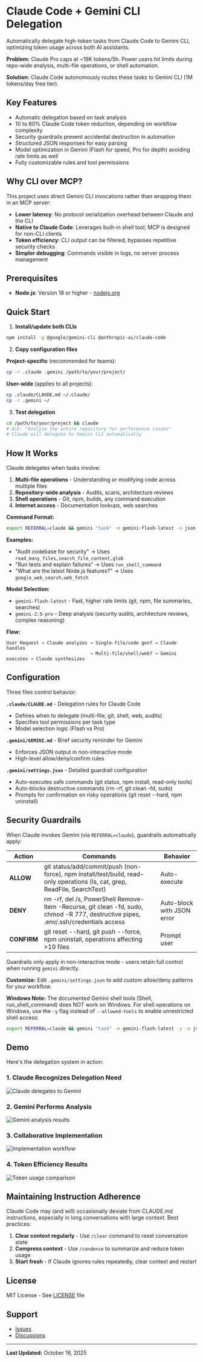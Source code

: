 # Claude Code + Gemini CLI Delegation

Automatically delegate high-token tasks from Claude Code to Gemini CLI, optimizing token usage across both AI assistants.

**Problem:** Claude Pro caps at ~19K tokens/5h. Power users hit limits during repo-wide analysis, multi-file operations, or shell automation.

**Solution:** Claude Code autonomously routes these tasks to Gemini CLI (1M tokens/day free tier).

## Key Features

- Automatic delegation based on task analysis
- 10 to 60% Claude Code token reduction, depending on workflow complexity
- Security guardrails prevent accidental destruction in automation
- Structured JSON responses for easy parsing
- Model optimization in Gemini (Flash for speed, Pro for depth) avoiding rate limits as well
- Fully customizable rules and tool permissions

## Why CLI over MCP?

This project uses direct Gemini CLI invocations rather than wrapping them in an MCP server:

- **Lower latency**: No protocol serialization overhead between Claude and the CLI
- **Native to Claude Code**: Leverages built-in shell tool; MCP is designed for non-CLI clients
- **Token efficiency**: CLI output can be filtered; bypasses repetitive security checks
- **Simpler debugging**: Commands visible in logs, no server process management

## Prerequisites

- **Node.js**: Version 18 or higher - [nodejs.org](https://nodejs.org/en/download)

## Quick Start

1. **Install/update both CLIs**
```bash
npm install -g @google/gemini-cli @anthropic-ai/claude-code
```

2. **Copy configuration files**

**Project-specific** (recommended for teams):
```bash
cp -r .claude .gemini /path/to/your/project/
```

**User-wide** (applies to all projects):
```bash
cp .claude/CLAUDE.md ~/.claude/
cp -r .gemini ~/
```

3. **Test delegation**
```bash
cd /path/to/your/project && claude
# Ask: "Analyze the entire repository for performance issues"
# Claude will delegate to Gemini CLI automatically
```

## How It Works

Claude delegates when tasks involve:

1. **Multi-file operations** - Understanding or modifying code across multiple files
2. **Repository-wide analysis** - Audits, scans, architecture reviews
3. **Shell operations** - Git, npm, builds, any command execution
4. **Internet access** - Documentation lookups, web searches

**Command Format:**
```bash
export REFERRAL=claude && gemini "task" -m gemini-flash-latest -o json --allowed-tools=...
```

**Examples:**
- "Audit codebase for security" → Uses `read_many_files,search_file_content,glob`
- "Run tests and explain failures" → Uses `run_shell_command`
- "What are the latest Node.js features?" → Uses `google_web_search,web_fetch`

**Model Selection:**
- `gemini-flash-latest` - Fast, higher rate limits (git, npm, file summaries, searches)
- `gemini-2.5-pro` - Deep analysis (security audits, architecture reviews, complex reasoning)

**Flow:**
```
User Request → Claude analyzes → Single-file/code gen? → Claude handles
                               → Multi-file/shell/web? → Gemini executes → Claude synthesizes
```

## Configuration

Three files control behavior:

**`.claude/CLAUDE.md`** - Delegation rules for Claude Code
- Defines when to delegate (multi-file, git, shell, web, audits)
- Specifies tool permissions per task type
- Model selection logic (Flash vs Pro)

**`.gemini/GEMINI.md`** - Brief security reminder for Gemini
- Enforces JSON output in non-interactive mode
- High-level allow/deny/confirm rules

**`.gemini/settings.json`** - Detailed guardrail configuration
- Auto-executes safe commands (git status, npm install, read-only tools)
- Auto-blocks destructive commands (rm -rf, git clean -fd, sudo)
- Prompts for confirmation on risky operations (git reset --hard, npm uninstall)

## Security Guardrails

When Claude invokes Gemini (via `REFERRAL=claude`), guardrails automatically apply:

| Action | Commands | Behavior |
|--------|----------|----------|
| **ALLOW** | git status/add/commit/push (non-force), npm install/test/build, read-only operations (ls, cat, grep, ReadFile, SearchText) | Auto-execute |
| **DENY** | rm -rf, del /s, PowerShell Remove-Item -Recurse, git clean -fd, sudo, chmod -R 777, destructive pipes, .env/.ssh/credentials access | Auto-block with JSON error |
| **CONFIRM** | git reset --hard, git push --force, npm uninstall, operations affecting >10 files | Prompt user |

Guardrails only apply in non-interactive mode - users retain full control when running `gemini` directly.

**Customize:** Edit `.gemini/settings.json` to add custom allow/deny patterns for your workflow.

**Windows Note:** The documented Gemini shell tools (Shell, run_shell_command) does NOT work on Windows. For shell operations on Windows, use the `-y` flag instead of `--allowed-tools` to enable unrestricted shell access:
```bash
export REFERRAL=claude && gemini "task" -m gemini-flash-latest -y -o json
```

## Demo

Here's the delegation system in action:

### 1. Claude Recognizes Delegation Need
![Claude delegates to Gemini](docs/images/delegation-decision.png)

### 2. Gemini Performs Analysis
![Gemini analysis results](docs/images/gemini-analysis.png)

### 3. Collaborative Implementation
![Implementation workflow](docs/images/deployment-complete.png)

### 4. Token Efficiency Results
![Token usage comparison](docs/images/token-metrics.png)

## Maintaining Instruction Adherence

Claude Code may (and will) occasionally deviate from CLAUDE.md instructions, especially in long conversations with large context. Best practices:

1. **Clear context regularly** - Use `/clear` command to reset conversation state
2. **Compress context** - Use `/condense` to summarize and reduce token usage
3. **Start fresh** - If Claude ignores rules repeatedly, clear context and restart

## License

MIT License - See [LICENSE](LICENSE) file

## Support

- [Issues](https://github.com/carlosduplar/claude-gemini-delegation/issues)
- [Discussions](https://github.com/carlosduplar/claude-gemini-delegation/discussions)

---

**Last Updated:** October 16, 2025
